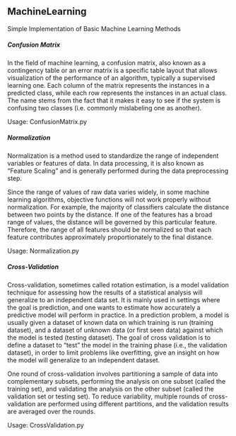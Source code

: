 ## MachineLearning

Simple Implementation of Basic Machine Learning Methods

##### Confusion Matrix

In the field of machine learning, a confusion matrix, also known as a contingency table or an error matrix is a specific table layout that allows visualization of the performance of an algorithm, typically a supervised learning one. Each column of the matrix represents the instances in a predicted class, while each row represents the instances in an actual class. The name stems from the fact that it makes it easy to see if the system is confusing two classes (i.e. commonly mislabeling one as another).

Usage: ConfusionMatrix.py

##### Normalization

Normalization is a method used to standardize the range of independent variables or features of data. In data processing, it is also known as “Feature Scaling” and is generally performed during the data preprocessing step.

Since the range of values of raw data varies widely, in some machine learning algorithms, objective functions will not work properly without normalization. For example, the majority of classifiers calculate the distance between two points by the distance. If one of the features has a broad range of values, the distance will be governed by this particular feature. Therefore, the range of all features should be normalized so that each feature contributes approximately proportionately to the final distance.

Usage: Normalization.py

##### Cross-Validation

Cross-validation, sometimes called rotation estimation, is a model validation technique for assessing how the results of a statistical analysis will generalize to an independent data set. It is mainly used in settings where the goal is prediction, and one wants to estimate how accurately a predictive model will perform in practice. In a prediction problem, a model is usually given a dataset of known data on which training is run (training dataset), and a dataset of unknown data (or first seen data) against which the model is tested (testing dataset). The goal of cross validation is to define a dataset to “test” the model in the training phase (i.e., the validation dataset), in order to limit problems like overfitting, give an insight on how the model will generalize to an independent dataset.

One round of cross-validation involves partitioning a sample of data into complementary subsets, performing the analysis on one subset (called the training set), and validating the analysis on the other subset (called the validation set or testing set). To reduce variability, multiple rounds of cross-validation are performed using different partitions, and the validation results are averaged over the rounds.

Usage: CrossValidation.py